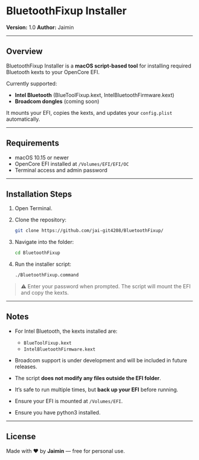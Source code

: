 # BluetoothFixup Installer

**Version:** 1.0
**Author:** Jaimin

---

## Overview

BluetoothFixup Installer is a **macOS script-based tool** for installing required Bluetooth kexts to your OpenCore EFI.

Currently supported:

* **Intel Bluetooth** (BlueToolFixup.kext, IntelBluetoothFirmware.kext)
* **Broadcom dongles** (coming soon)

It mounts your EFI, copies the kexts, and updates your `config.plist` automatically.

---

## Requirements

* macOS 10.15 or newer
* OpenCore EFI installed at `/Volumes/EFI/EFI/OC`
* Terminal access and admin password

---

## Installation Steps

1. Open Terminal.
2. Clone the repository:

   ```bash
   git clone https://github.com/jai-git4208/BluetoothFixup/
   ```
3. Navigate into the folder:

   ```bash
   cd BluetoothFixup
   ```
4. Run the installer script:

   ```bash
   ./BluetoothFixup.command
   ```

> ⚠️ Enter your password when prompted. The script will mount the EFI and copy the kexts.

---

## Notes

* For Intel Bluetooth, the kexts installed are:

  * `BlueToolFixup.kext`
  * `IntelBluetoothFirmware.kext`
* Broadcom support is under development and will be included in future releases.
* The script **does not modify any files outside the EFI folder**.
* It’s safe to run multiple times, but **back up your EFI** before running.
* Ensure your EFI is mounted at `/Volumes/EFI`.
* Ensure you have python3 installed.

---

## License

Made with ♥️ by **Jaimin** — free for personal use.
